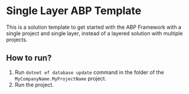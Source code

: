 # Single Layer ABP Template

This is a solution template to get started with the ABP Framework with a single project and single layer, instead of a layered solution with multiple projects.

## How to run?

1. Run `dotnet ef database update` command in the folder of the `MyCompanyName.MyProjectName` project.
4. Run the project.

